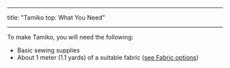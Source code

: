 ***

title: "Tamiko top: What You Need"

***

To make Tamiko, you will need the following:

- Basic sewing supplies
- About 1 meter (1.1 yards) of a suitable fabric ([see Fabric options](/docs/patterns/tamiko/fabric))
